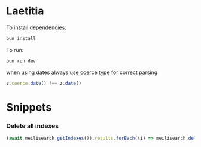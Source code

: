 # Laetitia

To install dependencies:

```bash
bun install
```

To run:

```bash
bun run dev
```

when using dates always use coerce type for correct parsing

```ts
z.coerce.date() !== z.date() 
```

# Snippets
### Delete all indexes
```ts
(await meilisearch.getIndexes()).results.forEach((i) => meilisearch.deleteIndex(i.uid))
```